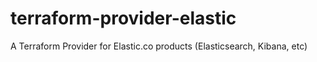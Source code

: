 # terraform-provider-elastic
A Terraform Provider for Elastic.co products (Elasticsearch, Kibana, etc)
